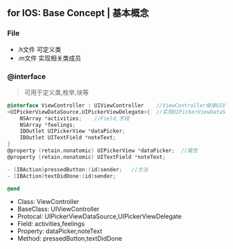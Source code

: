 ## for IOS: Base Concept | 基本概念

### File
- .h文件 可定义类
- .m文件 实现相关类成员

### @interface
>可用于定义类,枚举,块等

```objectivec
@interface ViewController : UIViewController    //ViewController继承UIViewController类
<UIPickerViewDataSource,UIPickerViewDelegate>{  //实现UIPickerViewDataSource,UIPickerViewDelegate协议,对应Java中的接口
    NSArray *activities;    //Field,字段
    NSArray *feelings;
    IBOutlet UIPickerView *dataPicker;
    IBOutlet UITextField *noteText;
}
@property (retain,nonatomic) UIPickerView *dataPicker;  //属性
@property (retain,nonatomic) UITextField *noteText;

- (IBAction)pressedButton:(id)sender;   //方法
- (IBAction)textDidDone:(id)sender;

@end
```
- Class: ViewController
- BaseClass: UIViewController
- Protocal: UIPickerViewDataSource,UIPickerViewDelegate
- Field: activities,feelings
- Property: dataPicker,noteText
- Method: pressedButton,textDidDone
